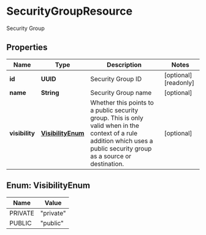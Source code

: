 

# SecurityGroupResource

Security Group

## Properties

| Name | Type | Description | Notes |
|------------ | ------------- | ------------- | -------------|
|**id** | **UUID** | Security Group ID |  [optional] [readonly] |
|**name** | **String** | Security Group name |  [optional] |
|**visibility** | [**VisibilityEnum**](#VisibilityEnum) | Whether this points to a public security group. This is only valid when in the context of                    a rule addition which uses a public security group as a source or destination. |  [optional] |



## Enum: VisibilityEnum

| Name | Value |
|---- | -----|
| PRIVATE | &quot;private&quot; |
| PUBLIC | &quot;public&quot; |



